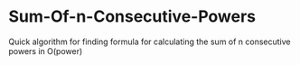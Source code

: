 # Sum-Of-n-Consecutive-Powers
Quick algorithm for finding formula for calculating the sum of n consecutive powers in O(power)
